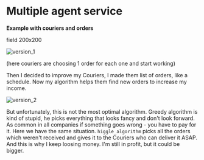 # **Multiple agent service**

**Example with couriers and orders**

field 200x200

![version_1](https://github.com/rodion02/Multiple_Agent_Systems/blob/main/example.gif)

(here couriers are choosing 1 order for each one and start working)

Then I decided to improve my Couriers, I made them list of orders, like a schedule.
Now my algorithm helps them find new orders to increase my income.

![version_2](https://github.com/rodion02/Multiple_Agent_Systems/blob/main/example2.gif)

But unfortunately, this is not the most optimal algorithm. 
Greedy algorithm is kind of stupid, he picks everything that looks fancy and don't look forward. 
As common in all companies if something goes wrong - you have to pay for it. Here we have the same situation.
``higgle_algorithm`` picks all the orders which weren't received and gives it to the Couriers who can deliver it ASAP.
And this is why I keep loosing money. I'm still in profit, but it could be bigger.
